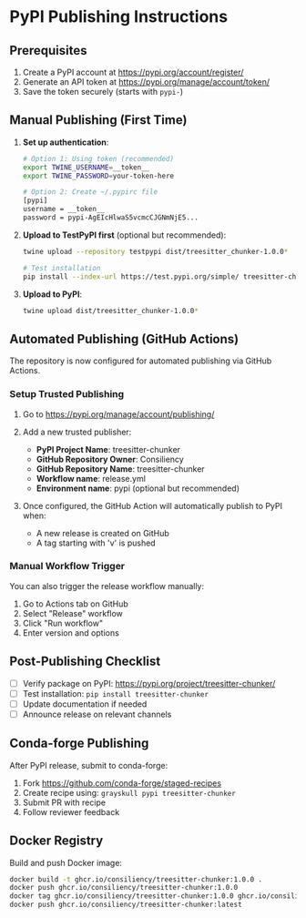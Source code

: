 # PyPI Publishing Instructions

## Prerequisites

1. Create a PyPI account at https://pypi.org/account/register/
2. Generate an API token at https://pypi.org/manage/account/token/
3. Save the token securely (starts with `pypi-`)

## Manual Publishing (First Time)

1. **Set up authentication**:
   ```bash
   # Option 1: Using token (recommended)
   export TWINE_USERNAME=__token__
   export TWINE_PASSWORD=your-token-here
   
   # Option 2: Create ~/.pypirc file
   [pypi]
   username = __token__
   password = pypi-AgEIcHlwaS5vcmcCJGNmNjE5...
   ```

2. **Upload to TestPyPI first** (optional but recommended):
   ```bash
   twine upload --repository testpypi dist/treesitter_chunker-1.0.0*
   
   # Test installation
   pip install --index-url https://test.pypi.org/simple/ treesitter-chunker
   ```

3. **Upload to PyPI**:
   ```bash
   twine upload dist/treesitter_chunker-1.0.0*
   ```

## Automated Publishing (GitHub Actions)

The repository is now configured for automated publishing via GitHub Actions.

### Setup Trusted Publishing

1. Go to https://pypi.org/manage/account/publishing/
2. Add a new trusted publisher:
   - **PyPI Project Name**: treesitter-chunker
   - **GitHub Repository Owner**: Consiliency
   - **GitHub Repository Name**: treesitter-chunker
   - **Workflow name**: release.yml
   - **Environment name**: pypi (optional but recommended)

3. Once configured, the GitHub Action will automatically publish to PyPI when:
   - A new release is created on GitHub
   - A tag starting with 'v' is pushed

### Manual Workflow Trigger

You can also trigger the release workflow manually:
1. Go to Actions tab on GitHub
2. Select "Release" workflow
3. Click "Run workflow"
4. Enter version and options

## Post-Publishing Checklist

- [ ] Verify package on PyPI: https://pypi.org/project/treesitter-chunker/
- [ ] Test installation: `pip install treesitter-chunker`
- [ ] Update documentation if needed
- [ ] Announce release on relevant channels

## Conda-forge Publishing

After PyPI release, submit to conda-forge:

1. Fork https://github.com/conda-forge/staged-recipes
2. Create recipe using: `grayskull pypi treesitter-chunker`
3. Submit PR with recipe
4. Follow reviewer feedback

## Docker Registry

Build and push Docker image:
```bash
docker build -t ghcr.io/consiliency/treesitter-chunker:1.0.0 .
docker push ghcr.io/consiliency/treesitter-chunker:1.0.0
docker tag ghcr.io/consiliency/treesitter-chunker:1.0.0 ghcr.io/consiliency/treesitter-chunker:latest
docker push ghcr.io/consiliency/treesitter-chunker:latest
```